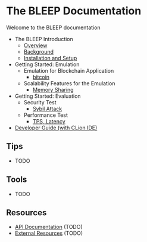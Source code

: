 # The BLEEP Documentation

Welcome to the BLEEP documentation <br>

 * The BLEEP Introduction 
   * [Overview](Intro-Overview.md)
   * [Background](Intro-Background.md)
   * [Installation and Setup](Intro-Installation-and-Setup.md)
 * Getting Started: Emulation
   * Emulation for Blockchain Application
     * [bitcoin](Emulation-bitcoin.md)
   * Scalability Features for the Emulation
     * [Memory Sharing](Emulation-Scalability.md)   
 * Getting Started: Evaluation
   * Security Test
     * [Sybil Attack](Evaluation-Security-Sybil.md)
   * Performance Test    
     * [TPS, Latency](Evaluation-perf-TPS_Latency.md)
 * [Developer Guide (with CLion IDE)](developerGuide.md)


## Tips
- TODO

## Tools
- TODO

## Resources
- [API Documentation](api/test-api.md) (TODO)
- [External Resources](Resource-External.md) (TODO)
